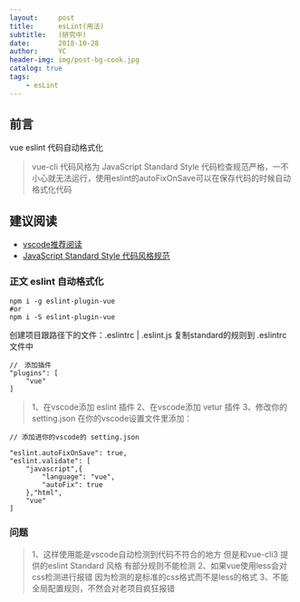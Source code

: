 ```yaml
---
layout:     post
title:      esLint(用法)
subtitle:   (研究中)
date:       2018-10-28
author:     YC
header-img: img/post-bg-cook.jpg
catalog: true
tags:
    - esLint
---
```


## 前言

vue eslint 代码自动格式化
>vue-cli 代码风格为 JavaScript Standard Style 代码检查规范严格，一不小心就无法运行，使用eslint的autoFixOnSave可以在保存代码的时候自动格式化代码

## 建议阅读
- [vscode推荐阅读](https://link.jianshu.com/?t=https://github.com/varHarrie/Dawn-Blossoms/issues/10)
- [JavaScript Standard Style 代码风格规范](https://link.jianshu.com/?t=https://standardjs.com/readme-zhcn.html)

### 正文 eslint 自动格式化 
```
npm i -g eslint-plugin-vue
#or
npm i -S eslint-plugin-vue
```
创建项目跟路径下的文件：.eslintrc | .eslint.js
复制standard的规则到 .eslintrc 文件中
```
//　添加插件
"plugins": [
    "vue"
]
```
>1、在vscode添加 eslint 插件
>2、在vscode添加 vetur 插件
>3、修改你的setting.json
在你的vscode设置文件里添加：
```
// 添加进你的vscode的 setting.json

"eslint.autoFixOnSave": true,
"eslint.validate": [
    "javascript",{
        "language": "vue",
        "autoFix": true
    },"html",
    "vue"
]
```
### 问题
>1、这样使用能是vscode自动检测到代码不符合的地方 但是和vue-cli3 提供的eslint Standard 风格 有部分规则不能检测
>2、如果vue使用less会对css检测进行报错 因为检测的是标准的css格式而不是less的格式
>3、不能全局配置规则，不然会对老项目疯狂报错

